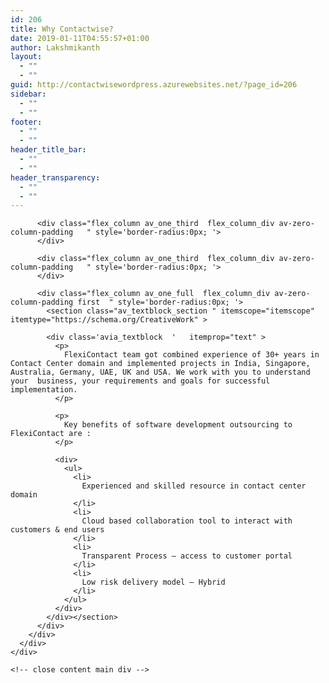 ```yaml
---
id: 206
title: Why Contactwise?
date: 2019-01-11T04:55:57+01:00
author: Lakshmikanth
layout:
  - ""
  - ""
guid: http://contactwisewordpress.azurewebsites.net/?page_id=206
sidebar:
  - ""
  - ""
footer:
  - ""
  - ""
header_title_bar:
  - ""
  - ""
header_transparency:
  - ""
  - ""
---
```

</div></div></div><!-- close content main div --></div></div>

<div id='av_section_18' class='avia-section main_color avia-section-default avia-no-border-styling avia-bg-style-scroll   container_wrap sidebar_right' style=' '  >
  <div class='container' >
    <div class='template-page content  av-content-small alpha units'>
      <div class='post-entry post-entry-type-page post-entry-1078'>
        <div class='entry-content-wrapper clearfix'>
          <div class="flex_column av_one_third  flex_column_div av-zero-column-padding first  " style='border-radius:0px; '>
          </div>
          
          <div class="flex_column av_one_third  flex_column_div av-zero-column-padding   " style='border-radius:0px; '>
          </div>
          
          <div class="flex_column av_one_third  flex_column_div av-zero-column-padding   " style='border-radius:0px; '>
          </div>
          
          <div class="flex_column av_one_full  flex_column_div av-zero-column-padding first  " style='border-radius:0px; '>
            <section class="av_textblock_section " itemscope="itemscope" itemtype="https://schema.org/CreativeWork" >
            
            <div class='avia_textblock  '   itemprop="text" >
              <p>
                FlexiContact team got combined experience of 30+ years in Contact Center domain and implemented projects in India, Singapore, Australia, Germany, UAE, UK and USA. We work with you to understand your  business, your requirements and goals for successful implementation.
              </p>
              
              <p>
                Key benefits of software development outsourcing to FlexiContact are :
              </p>
              
              <div>
                <ul>
                  <li>
                    Experienced and skilled resource in contact center domain
                  </li>
                  <li>
                    Cloud based collaboration tool to interact with customers & end users
                  </li>
                  <li>
                    Transparent Process – access to customer portal
                  </li>
                  <li>
                    Low risk delivery model – Hybrid
                  </li>
                </ul>
              </div>
            </div></section>
          </div>
        </div>
      </div>
    </div>
    
    <!-- close content main div -->
  </div>
</div>

<div id='after_section_18' class='main_color av_default_container_wrap container_wrap sidebar_right' style=' '  >
  <div class='container' >
    <div class='template-page content  av-content-small alpha units'>
      <div class='post-entry post-entry-type-page post-entry-1078'>
        <div class='entry-content-wrapper clearfix'>